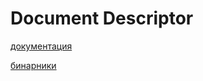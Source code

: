 # Document Descriptor
[документация](https://amenable-blarney-ef2.notion.site/f60fc9a82b7843c89977e930673c72b2?pvs=4) 

[бинарники](https://drive.google.com/drive/folders/1WFJ6dU6mgFtAPI8dZBwmG5eLAnVMWmls?usp=sharing)
